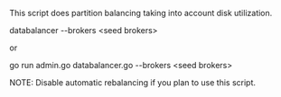 This script does partition balancing taking into account disk utilization. 


databalancer --brokers \<seed brokers>

or

go run admin.go databalancer.go --brokers \<seed brokers> 


NOTE: Disable automatic rebalancing if you plan to use this script.

